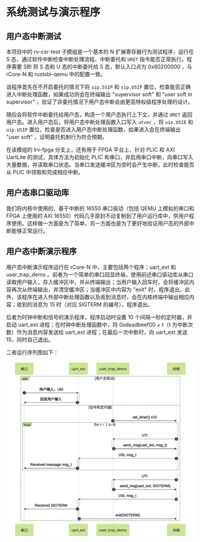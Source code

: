 # 系统测试与演示程序

## 用户态中断测试

本项目中的 rv-csr-test 子模组是一个基本的 N 扩展寄存器行为测试程序，运行在 S 态，通过软件中断检查中断处理流程、中断委托和 `URET` 指令能否正常执行。程序需要 SBI 将 S 态和 U 态的中断委托给 S 态，默认入口点为 0x80200000 ，与 rCore-N 和 rustsbi-qemu 中的配置一致。

该程序首先在不开启委托的情况下将 `sip.SSIP` 和 `sip.USIP` 置位，检查能否正确进入中断处理函数，如果成功则会在终端输出 "supervisor soft" 和 "user soft in supervisor" ，验证了非委托情况下用户态中断会由更高特权级程序处理的设计。

随后会将软件中断委托给用户态，构造一个用户态执行上下文，并通过 `URET` 返回用户态。进入用户态后，将用户态中断处理函数入口写入 `utvec` ，将 `uie.USIE` 和 `uip.USIP` 置位，检查是否进入用户态中断处理函数，如果进入会在终端输出 "user soft" ，证明委托机制行为符合预期。

在该模组的 lrv-fpga 分支上，还有用于 FPGA 平台上、针对 PLIC 和 AXI UartLite 的测试，具体方法为初始化 PLIC 和串口，并启用串口中断，向串口写入大量数据，并读取串口状态。当串口发送缓冲区为空时会产生中断，此时检查能否从 PLIC 中领取和完成相应中断。

## 用户态串口驱动库

我们将内核中使用的、基于中断的 16550 串口驱动（包括 QEMU 上模拟的串口和 FPGA 上使用的 AXI 16550）代码几乎原封不动复制到了用户运行库中，供用户程序使用。这样做一方面是为了简单，另一方面也是为了更好地验证用户态的外部中断能够正常运行。

## 用户态中断演示程序

用户态中断演示程序运行在 rCore-N 中，主要包括两个程序：uart_ext 和 user_trap_demo 。前者为一个简单的串口回显终端，使用前述串口驱动库从串口读取用户输入，存入缓冲区中，并从终端输出；当用户输入回车时，会将缓冲区内容再次从终端输出，并清空缓冲区；当缓冲区中内容为 "exit" 时，程序退出。此外，该程序在进入外部中断处理函数以及收到消息时，会在内核终端中输出相应内容；收到的消息为 15 时（对应 SIGTERM 的编号），程序退出。

后者为时钟中断和信号的演示程序，程序启动时设置 10 个间隔一秒的定时器，并启动 uart_ext 进程；在时钟中断处理函数中，将 0xdeadbeef00 + t（t 为中断次数）作为消息内容发送给 uart_ext 进程；在最后一次中断时，向 uart_ext 发送 15，同时自己退出。

二者运行序列图如下：

![demo_seq](assets/demo_seq.svg)
